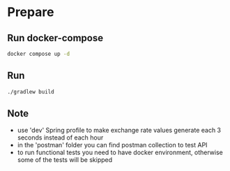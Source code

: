 # Prepare

## Run docker-compose

```bash
docker compose up -d
```

## Run

```bash
./gradlew build
```

## Note
- use 'dev' Spring profile to make exchange rate values generate each 3 seconds
instead of each hour
- in the 'postman' folder you can find postman collection to test API
- to run functional tests you need to have docker environment, otherwise some of the tests will be skipped

